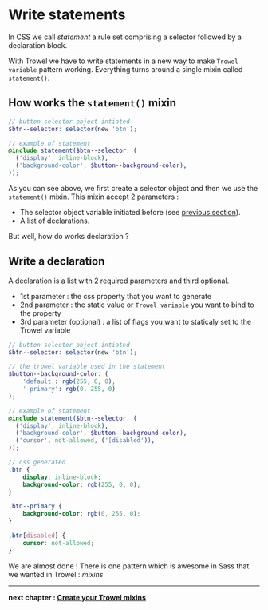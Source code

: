 # Write statements
In CSS we call *statement* a rule set comprising a selector followed by a declaration block.

With Trowel we have to write statements in a new way to make `Trowel variable` pattern working. Everything turns around a single mixin called `statement()`.

## How works the `statement()` mixin

```scss
// button selector object intiated
$btn--selector: selector(new 'btn');

// example of statement
@include statement($btn--selector, (
  ('display', inline-block),
  ('background-color', $button--background-color),
));
```

As you can see above, we first create a selector object and then we use the `statement()` mixin. This mixin accept 2 parameters :

* The selector object variable initiated before (see [previous section](3.1-create-selectors-objets.md)).
* A list of declarations.

But well, how do works declaration ?

## Write a declaration
A declaration is a list with 2 required parameters and third optional.

* 1st parameter : the css property that you want to generate
* 2nd parameter : the static value or `Trowel variable` you want to bind to the property
* 3rd parameter (optional) : a list of flags you want to staticaly set to the Trowel variable

```scss
// button selector object intiated
$btn--selector: selector(new 'btn');

// the trowel variable used in the statement
$button--background-color: (
    'default': rgb(255, 0, 0),
    '-primary': rgb(0, 255, 0)
);

// example of statement
@include statement($btn--selector, (
  ('display', inline-block),
  ('background-color', $button--background-color),
  ('cursor', not-allowed, ('[disabled')),
));

// css generated
.btn {
    display: inline-block;
    background-color: rgb(255, 0, 0);
}

.btn--primary {
    background-color: rgb(0, 255, 0);
}

.btn[disabled] {
    cursor: not-allowed;
}
```

We are almost done ! There is one pattern which is awesome in Sass that we wanted in Trowel : *mixins*

---
**next chapter : [Create your Trowel mixins](3.3-define-trowel-mixins.md)**
